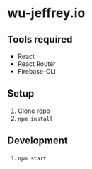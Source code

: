 # wu-jeffrey.io

## Tools required
- React
- React Router
- Firebase-CLI

## Setup

1. Clone repo
2. `npm install`

## Development

1. `npm start`
